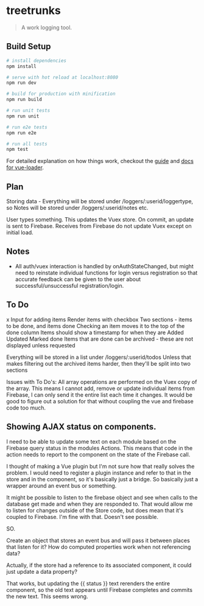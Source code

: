 # treetrunks

> A work logging tool.

## Build Setup

``` bash
# install dependencies
npm install

# serve with hot reload at localhost:8080
npm run dev

# build for production with minification
npm run build

# run unit tests
npm run unit

# run e2e tests
npm run e2e

# run all tests
npm test
```

For detailed explanation on how things work, checkout the [guide](http://vuejs-templates.github.io/webpack/) and [docs for vue-loader](http://vuejs.github.io/vue-loader).

## Plan
Storing data - Everything will be stored under /loggers/:userid/loggertype, so Notes will be stored under /loggers/:userid/notes etc.

User types something.
This updates the Vuex store.
On commit, an update is sent to Firebase.
Receives from Firebase do not update Vuex except on initial load.

## Notes
* All auth/vuex interaction is handled by onAuthStateChanged, but might need to reinstate individual functions for login versus registration so that accurate feedback can be given to the user about successful/unsuccessful registration/login.

## To Do
x Input for adding items
  Render items with checkbox
  Two sections - items to be done, and items done
  Checking an item moves it to the top of the done column
  Items should show a timestamp for when they are
    Added
    Updated
    Marked done
  Items that are done can be archived - these are not displayed unless requested
  
  Everything will be stored in a list under /loggers/:userid/todos
  Unless that makes filtering out the archived items harder, then they'll be split into two sections
  
  Issues with To Do's:
  All array operations are performed on the Vuex copy of the array. This means I cannot add, remove or
  update individual items from Firebase, I can only send it the entire list each time it changes. It
  would be good to figure out a solution for that without coupling the vue and firebase code too much.

## Showing AJAX status on components.
I need to be able to update some text on each module based on the Firebase query status in the
modules Actions. This means that code in the action needs to report to the component on the state
of the Firebase call.

I thought of making a Vue plugin but I'm not sure how that really solves the problem. I would need
to register a plugin instance and refer to that in the store and in the component, so it's basically
just a bridge. So basically just a wrapper around an event bus or something.

It might be possible to listen to the firebase object and see when calls to the database get made
and when they are responded to. That would allow me to listen for changes outside of the Store code,
but does mean that it's coupled to Firebase. I'm fine with that. Doesn't see possible.

SO.

Create an object that stores an event bus and will pass it between places that listen for it? How do
computed properties work when not referencing data?

Actually, if the store had a reference to its associated component, it could just update a data
property?

That works, but updating the {{ status }} text rerenders the entire component, so the old text
appears until Firebase completes and commits the new text. This seems wrong.
